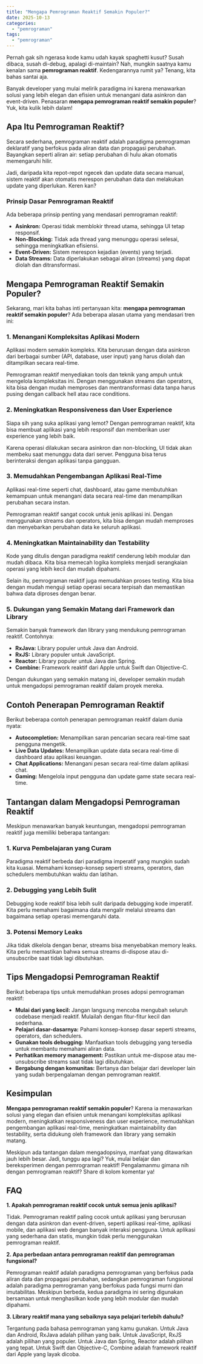 ```yaml
---
title: "Mengapa Pemrograman Reaktif Semakin Populer?"
date: 2025-10-13
categories: 
  - "pemrograman"
tags: 
  - "pemrograman"
---
```


Pernah gak sih ngerasa kode kamu udah kayak spaghetti kusut? Susah dibaca, susah di-debug, apalagi di-maintain? Nah, mungkin saatnya kamu kenalan sama **pemrograman reaktif**. Kedengarannya rumit ya? Tenang, kita bahas santai aja.

Banyak developer yang mulai melirik paradigma ini karena menawarkan solusi yang lebih elegan dan efisien untuk menangani data asinkron dan event-driven. Penasaran **mengapa pemrograman reaktif semakin populer**? Yuk, kita kulik lebih dalam!

## Apa Itu Pemrograman Reaktif?

Secara sederhana, pemrograman reaktif adalah paradigma pemrograman deklaratif yang berfokus pada aliran data dan propagasi perubahan. Bayangkan seperti aliran air: setiap perubahan di hulu akan otomatis memengaruhi hilir.

Jadi, daripada kita repot-repot ngecek dan update data secara manual, sistem reaktif akan otomatis merespon perubahan data dan melakukan update yang diperlukan. Keren kan?

### Prinsip Dasar Pemrograman Reaktif

Ada beberapa prinsip penting yang mendasari pemrograman reaktif:

- **Asinkron:** Operasi tidak memblokir thread utama, sehingga UI tetap responsif.
- **Non-Blocking:** Tidak ada thread yang menunggu operasi selesai, sehingga meningkatkan efisiensi.
- **Event-Driven:** Sistem merespon kejadian (events) yang terjadi.
- **Data Streams:** Data diperlakukan sebagai aliran (streams) yang dapat diolah dan ditransformasi.

## Mengapa Pemrograman Reaktif Semakin Populer?

Sekarang, mari kita bahas inti pertanyaan kita: **mengapa pemrograman reaktif semakin populer**? Ada beberapa alasan utama yang mendasari tren ini:

### 1\. Menangani Kompleksitas Aplikasi Modern

Aplikasi modern semakin kompleks. Kita berurusan dengan data asinkron dari berbagai sumber (API, database, user input) yang harus diolah dan ditampilkan secara real-time.

Pemrograman reaktif menyediakan tools dan teknik yang ampuh untuk mengelola kompleksitas ini. Dengan menggunakan streams dan operators, kita bisa dengan mudah memproses dan mentransformasi data tanpa harus pusing dengan callback hell atau race conditions.

### 2\. Meningkatkan Responsiveness dan User Experience

Siapa sih yang suka aplikasi yang lemot? Dengan pemrograman reaktif, kita bisa membuat aplikasi yang lebih responsif dan memberikan user experience yang lebih baik.

Karena operasi dilakukan secara asinkron dan non-blocking, UI tidak akan membeku saat menunggu data dari server. Pengguna bisa terus berinteraksi dengan aplikasi tanpa gangguan.

### 3\. Memudahkan Pengembangan Aplikasi Real-Time

Aplikasi real-time seperti chat, dashboard, atau game membutuhkan kemampuan untuk menangani data secara real-time dan menampilkan perubahan secara instan.

Pemrograman reaktif sangat cocok untuk jenis aplikasi ini. Dengan menggunakan streams dan operators, kita bisa dengan mudah memproses dan menyebarkan perubahan data ke seluruh aplikasi.

### 4\. Meningkatkan Maintainability dan Testability

Kode yang ditulis dengan paradigma reaktif cenderung lebih modular dan mudah dibaca. Kita bisa memecah logika kompleks menjadi serangkaian operasi yang lebih kecil dan mudah dipahami.

Selain itu, pemrograman reaktif juga memudahkan proses testing. Kita bisa dengan mudah menguji setiap operasi secara terpisah dan memastikan bahwa data diproses dengan benar.

### 5\. Dukungan yang Semakin Matang dari Framework dan Library

Semakin banyak framework dan library yang mendukung pemrograman reaktif. Contohnya:

- **RxJava:** Library populer untuk Java dan Android.
- **RxJS:** Library populer untuk JavaScript.
- **Reactor:** Library populer untuk Java dan Spring.
- **Combine:** Framework reaktif dari Apple untuk Swift dan Objective-C.

Dengan dukungan yang semakin matang ini, developer semakin mudah untuk mengadopsi pemrograman reaktif dalam proyek mereka.

## Contoh Penerapan Pemrograman Reaktif

Berikut beberapa contoh penerapan pemrograman reaktif dalam dunia nyata:

- **Autocompletion:** Menampilkan saran pencarian secara real-time saat pengguna mengetik.
- **Live Data Updates:** Menampilkan update data secara real-time di dashboard atau aplikasi keuangan.
- **Chat Applications:** Menangani pesan secara real-time dalam aplikasi chat.
- **Gaming:** Mengelola input pengguna dan update game state secara real-time.

## Tantangan dalam Mengadopsi Pemrograman Reaktif

Meskipun menawarkan banyak keuntungan, mengadopsi pemrograman reaktif juga memiliki beberapa tantangan:

### 1\. Kurva Pembelajaran yang Curam

Paradigma reaktif berbeda dari paradigma imperatif yang mungkin sudah kita kuasai. Memahami konsep-konsep seperti streams, operators, dan schedulers membutuhkan waktu dan latihan.

### 2\. Debugging yang Lebih Sulit

Debugging kode reaktif bisa lebih sulit daripada debugging kode imperatif. Kita perlu memahami bagaimana data mengalir melalui streams dan bagaimana setiap operasi memengaruhi data.

### 3\. Potensi Memory Leaks

Jika tidak dikelola dengan benar, streams bisa menyebabkan memory leaks. Kita perlu memastikan bahwa semua streams di-dispose atau di-unsubscribe saat tidak lagi dibutuhkan.

## Tips Mengadopsi Pemrograman Reaktif

Berikut beberapa tips untuk memudahkan proses adopsi pemrograman reaktif:

- **Mulai dari yang kecil:** Jangan langsung mencoba mengubah seluruh codebase menjadi reaktif. Mulailah dengan fitur-fitur kecil dan sederhana.
- **Pelajari dasar-dasarnya:** Pahami konsep-konsep dasar seperti streams, operators, dan schedulers.
- **Gunakan tools debugging:** Manfaatkan tools debugging yang tersedia untuk membantu memahami aliran data.
- **Perhatikan memory management:** Pastikan untuk me-dispose atau me-unsubscribe streams saat tidak lagi dibutuhkan.
- **Bergabung dengan komunitas:** Bertanya dan belajar dari developer lain yang sudah berpengalaman dengan pemrograman reaktif.

## Kesimpulan

**Mengapa pemrograman reaktif semakin populer**? Karena ia menawarkan solusi yang elegan dan efisien untuk menangani kompleksitas aplikasi modern, meningkatkan responsiveness dan user experience, memudahkan pengembangan aplikasi real-time, meningkatkan maintainability dan testability, serta didukung oleh framework dan library yang semakin matang.

Meskipun ada tantangan dalam mengadopsinya, manfaat yang ditawarkan jauh lebih besar. Jadi, tunggu apa lagi? Yuk, mulai belajar dan bereksperimen dengan pemrograman reaktif! Pengalamanmu gimana nih dengan pemrograman reaktif? Share di kolom komentar ya!

## FAQ

**1\. Apakah pemrograman reaktif cocok untuk semua jenis aplikasi?**

Tidak. Pemrograman reaktif paling cocok untuk aplikasi yang berurusan dengan data asinkron dan event-driven, seperti aplikasi real-time, aplikasi mobile, dan aplikasi web dengan banyak interaksi pengguna. Untuk aplikasi yang sederhana dan statis, mungkin tidak perlu menggunakan pemrograman reaktif.

**2\. Apa perbedaan antara pemrograman reaktif dan pemrograman fungsional?**

Pemrograman reaktif adalah paradigma pemrograman yang berfokus pada aliran data dan propagasi perubahan, sedangkan pemrograman fungsional adalah paradigma pemrograman yang berfokus pada fungsi murni dan imutabilitas. Meskipun berbeda, kedua paradigma ini sering digunakan bersamaan untuk menghasilkan kode yang lebih modular dan mudah dipahami.

**3\. Library reaktif mana yang sebaiknya saya pelajari terlebih dahulu?**

Tergantung pada bahasa pemrograman yang kamu gunakan. Untuk Java dan Android, RxJava adalah pilihan yang baik. Untuk JavaScript, RxJS adalah pilihan yang populer. Untuk Java dan Spring, Reactor adalah pilihan yang tepat. Untuk Swift dan Objective-C, Combine adalah framework reaktif dari Apple yang layak dicoba.
